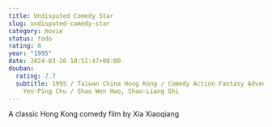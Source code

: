 ```yaml
---
title: Undisputed Comedy Star
slug: undisputed-comedy-star
category: movie
status: todo
rating: 0
year: "1995"
date: 2024-03-26 18:51:47+08:00
douban:
  rating: 7.7
  subtitle: 1995 / Taiwan China Hong Kong / Comedy Action Fantasy Adventure /
    Yen-Ping Chu / Shao Wen Hao, Shao-Liang Shi
---
```


A classic Hong Kong comedy film by Xia Xiaoqiang
